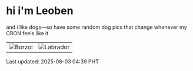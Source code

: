 # hi i'm Leoben

and i like dogs—so have some random dog pics that change whenever my CRON feels like it

|  |  |
|--------|----------|
| ![Borzoi](https://random-dog-vercel.vercel.app/api/random-borzoi?v=1754167196) | ![Labrador](https://random-dog-vercel.vercel.app/api/random-labrador?v=1754167196) |

Last updated: 2025-08-03 04:39 PHT
